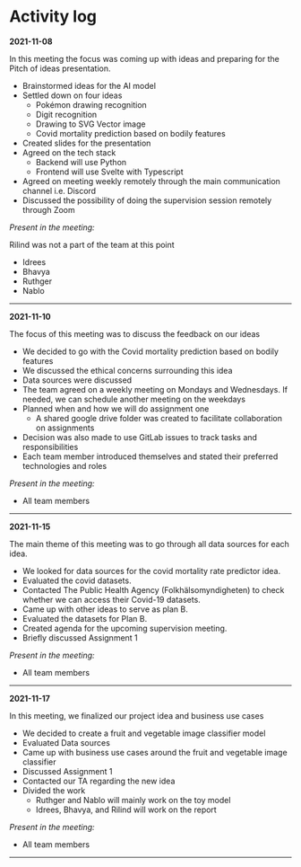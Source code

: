 # Activity log

**2021-11-08**

In this meeting the focus was coming up with ideas and preparing for the Pitch of ideas presentation.

- Brainstormed ideas for the AI model
- Settled down on four ideas
  - Pokémon drawing recognition
  - Digit recognition
  - Drawing to SVG Vector image
  - Covid mortality prediction based on bodily features
- Created slides for the presentation
- Agreed on the tech stack
  - Backend will use Python
  - Frontend will use Svelte with Typescript
- Agreed on meeting weekly remotely through the main communication channel i.e. Discord
- Discussed the possibility of doing the supervision session remotely through Zoom

_Present in the meeting:_

Rilind was not a part of the team at this point

- Idrees
- Bhavya
- Ruthger
- Nablo

---

**2021-11-10**

The focus of this meeting was to discuss the feedback on our ideas

- We decided to go with the Covid mortality prediction based on bodily features
- We discussed the ethical concerns surrounding this idea
- Data sources were discussed
- The team agreed on a weekly meeting on Mondays and Wednesdays. If needed, we can schedule another meeting on the weekdays
- Planned when and how we will do assignment one
  - A shared google drive folder was created to facilitate collaboration on assignments
- Decision was also made to use GitLab issues to track tasks and responsibilities
- Each team member introduced themselves and stated their preferred technologies and roles

_Present in the meeting:_

- All team members

---

**2021-11-15**

The main theme of this meeting was to go through all data sources for each idea.

- We looked for data sources for the covid mortality rate predictor idea.
- Evaluated the covid datasets.
- Contacted The Public Health Agency (Folkhälsomyndigheten) to check whether we can access their Covid-19 datasets.
- Came up with other ideas to serve as plan B.
- Evaluated the datasets for Plan B.
- Created agenda for the upcoming supervision meeting.
- Briefly discussed Assignment 1

_Present in the meeting:_

- All team members

---

**2021-11-17**

In this meeting, we finalized our project idea and business use cases

- We decided to create a fruit and vegetable image classifier model
- Evaluated Data sources
- Came up with business use cases around the fruit and vegetable image classifier
- Discussed Assignment 1
- Contacted our TA regarding the new idea
- Divided the work
  - Ruthger and Nablo will mainly work on the toy model
  - Idrees, Bhavya, and Rilind will work on the report

_Present in the meeting:_

- All team members

---
